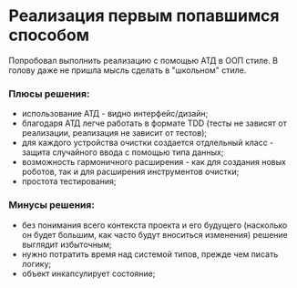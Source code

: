 # Реализация первым попавшимся способом

Попробовал выполнить реализацию с помощью АТД в ООП стиле.
В голову даже не пришла мысль сделать в "школьном" стиле.

### Плюсы решения:
- использование АТД - видно интерфейс/дизайн;
- благодаря АТД легче работать в формате TDD (тесты не зависят от реализации, реализация не зависит от тестов);
- для каждого устройства очистки создается отдлельный класс - защита случайного ввода с помощью типа данных;
- возможность гармоничного расширения - как для создания новых роботов, так и для расширения инструментов очистки;
- простота тестирования;

### Минусы решения:
- без понимания всего контекста проекта и его будущего (насколько он будет большим, как часто будут вноситься изменения) решение выглядит избыточным;
- нужно потратить время над системой типов, прежде чем писать логику;
- объект инкапсулирует состояние;